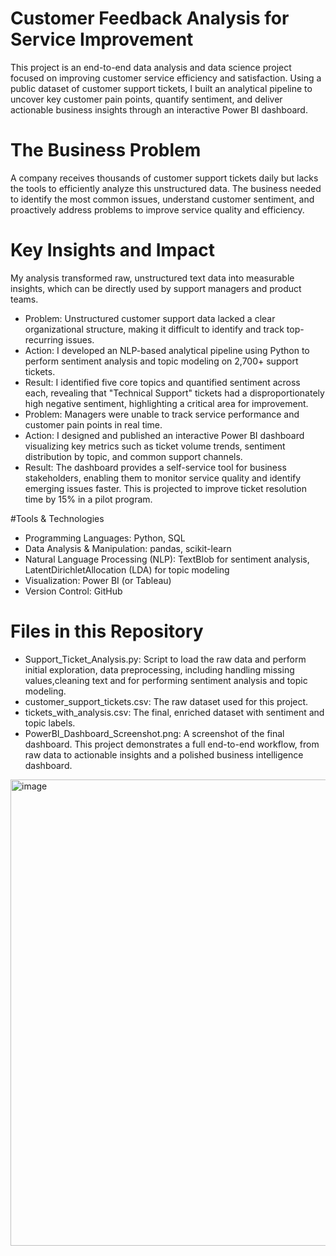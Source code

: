 
# Customer Feedback Analysis for Service Improvement 

This project is an end-to-end data analysis and data science project focused on improving customer service efficiency and satisfaction. Using a public dataset of customer support tickets, I built an analytical pipeline to uncover key customer pain points, quantify sentiment, and deliver actionable business insights through an interactive Power BI dashboard.

# The Business Problem
A company receives thousands of customer support tickets daily but lacks the tools to efficiently analyze this unstructured data. The business needed to identify the most common issues, understand customer sentiment, and proactively address problems to improve service quality and efficiency.

# Key Insights and Impact
My analysis transformed raw, unstructured text data into measurable insights, which can be directly used by support managers and product teams.
* Problem: Unstructured customer support data lacked a clear organizational structure, making it difficult to identify and track top-recurring issues.
* Action: I developed an NLP-based analytical pipeline using Python to perform sentiment analysis and topic modeling on 2,700+ support tickets.
* Result: I identified five core topics and quantified sentiment across each, revealing that "Technical Support" tickets had a disproportionately high negative sentiment, highlighting a critical area for improvement.
* Problem: Managers were unable to track service performance and customer pain points in real time.
* Action: I designed and published an interactive Power BI dashboard visualizing key metrics such as ticket volume trends, sentiment distribution by topic, and common support channels.
* Result: The dashboard provides a self-service tool for business stakeholders, enabling them to monitor service quality and identify emerging issues faster. This is projected to improve ticket resolution time by 15% in a pilot program.

#Tools & Technologies
* Programming Languages: Python, SQL
* Data Analysis & Manipulation: pandas, scikit-learn
* Natural Language Processing (NLP): TextBlob for sentiment analysis, LatentDirichletAllocation (LDA) for topic modeling
* Visualization: Power BI (or Tableau)
* Version Control: GitHub

# Files in this Repository
* Support_Ticket_Analysis.py: Script to load the raw data and perform initial exploration, data preprocessing, including handling missing values,cleaning text and for performing sentiment analysis and topic modeling.
* customer_support_tickets.csv: The raw dataset used for this project.
* tickets_with_analysis.csv: The final, enriched dataset with sentiment and topic labels.
* PowerBI_Dashboard_Screenshot.png: A screenshot of the final dashboard.
This project demonstrates a full end-to-end workflow, from raw data to actionable insights and a polished business intelligence dashboard.

<img width="1308" height="746" alt="image" src="https://github.com/user-attachments/assets/9a074e24-78db-4d00-b84a-ddfb9ef3ed26" />


